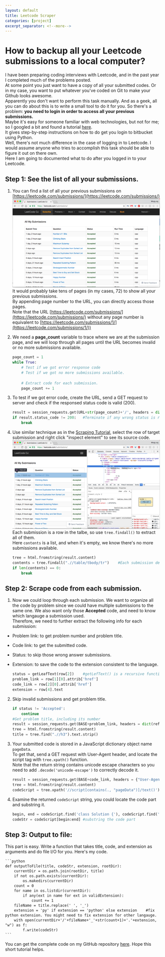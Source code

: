 ```yaml
---
layout: default
title: Leetcode Scraper
categories: [project]
excerpt_separator: <!--more-->
---
```

# How to backup all your Leetcode submissions to a local computer?
I have been preparing coding interviews with Leetcode, and in the past year I completed much of the problems posted.  
At some point you just want to have a copy of all your submitted codes. Or in my case, you want to put whatever you've coded on Git to make your Github looks awesome.  
Apparently you don't want to perform this task manually. And as a geek, all you can do about this is to write a small tool to do it for you.
So there's a problem: **you need to login in order to access all your previous submissions.**  
Maybe it's easy for someone familiar with web technologies, but not for me; so I googled a bit and found a tutorial [here](https://kazuar.github.io/scraping-tutorial/).  
It gives step-by-step instructions on how to do get you login to bitbucket using Python.  
Well, there's not much difference in the case of logging in to Leetcode. I would assume anyone who tries to accomplish this task should be able to figure it out on there own.  
Here I am going to documented what to do after you logged in to your Leetcode.  

## Step 1: See the list of all your submissions.
1. 	You can find a list of all your previous submissions on [https://leetcode.com/submissions/](https://leetcode.com/submissions/)  
![Leetcode Submission Page](/images/Leetcode-Scraper/Leetcode-submission-page.png)
It would probably take tens of pages (in my cases, 72) to show all your previous submissions.  
By appending page number to the URL, you can directly access those pages.   
Note that the URL [https://leetcode.com/submissions/](https://leetcode.com/submissions/) without any page number is equivalent to [https://leetcode.com/submissions/1/](https://leetcode.com/submissions/1/))  
2. 	We need a **page_count** variable to trace where we are at the submission page, and we will loop through all pages until the URL becomes invalid or no more submissions available.  

	```python	
	page_count = 1
	while True:
		# Test if we got error response code
		# Test if we got no more submissions available.
		
		# Extract code for each submission.
		page_count += 1
	```
3. 	To test if we got error code, create the URL, send a GET request to server and check if the responsed status code is valid (200).

	```python
	result = session_requests.get(URL+str(page_count)+'/', headers = dict(referer = URL+str(page_count)+'/'))
	if result.status_code != 200:   #Terminate if any wrong status is returned
		break
	```  
4. 	Use similar technique as in the [Scraping Tutorial](https://kazuar.github.io/scraping-tutorial/), select the row of target submission and right click "inspect element" to see its source code.
![Leetcode Table Source Code](/images/Leetcode-Scraper/Leetcode-Table-SourceCode.png)
Each submission is a row in the talbe, so use `tree.findall()` to extract all of them.  
Here `contents` is a list, and when it's empty, we know there's no more submissions available.  

	```python
	tree = html.fromstring(result.content)
	contents = tree.findall(".//table/tbody/tr")    #Each submission details is shown in a table row
	if len(contents) == 0:
	    break
	```

## Step 2: Scrape code from each submission.  
1. 	Now we could loop through each submission.  We want to organize all the code by problem since we could have multiple submissions to the same one. We also want only those **Accepted** code, and need to know which langauge a submission used.  
Therefore, we need to further extract the following info for each submission:
- Problem link: to get problem number and problem title.
- Code link: to get the submitted code.
- Status: to skip those wrong answer submissions.
- Extension: to save the code to the extension consistent to the language. 
 
	```python
	status = getLeafText(row[2])	#getLefText() is a recursive function that returns the text wrapped by nested tag.
	problem_link = row[1][0].attrib['href']	
	code_link = row[2][0].attrib['href']
	extension = row[4].text
	```  
2. 	Skip invalid submissions and get problem title.  

	```python
	if status != 'Accepted':
	    continue
	#Get problem title, including its number
	result = session_requests.get(BASE+problem_link, headers = dict(referer = BASE+problem_link))
	tree = html.fromstring(result.content)      
	title = tree.find(".//h3").text.strip()
	```  
3. 	Your submitted code is stored in a JavaScript dictionary object name `pageData`.   
To get that, send a GET request with User-Agent header, and locate the script tag with `tree.xpath()` function.  
Note that the return string contains unicode escape characters so you need to add `.decode('unicode-escape')` to correctly decode it.  

	```python
	result = session_requests.get(BASE+code_link, headers = {"User-Agent": "Mozilla/5.0 (Macintosh; Intel Mac OS X 10_11_2) AppleWebKit/537.36 (KHTML, like Gecko) Chrome/48.0.2564.103 Safari/537.36"})
	tree = html.fromstring(result.content)
	codeScript = tree.xpath('//script[contains(., "pageData")]/text()')[0].decode('unicode-escape') #need to handle the uicode escape characters
	```  
4. 	Examine the returned `codeScript` string, you could locate the code part and substring it.

	```python 
	begin, end = codeScript.find('class Solution {'), codeScript.find('\',\n  editCodeUrl: ')   #locate the code part
	codeStr = codeScript[begin:end] #substring the code part
	```

## Step 3: Output to file:
This part is easy. Write a function that takes title, code, and extension as arguments and do file I/O for you. Here's my code. 

	```python
	def outputToFile(title, codeStr, extension, rootDir):
		currentDir = os.path.join(rootDir, title)	
		if not os.path.exists(currentDir):
			os.makedirs(currentDir) 
		count = 0
		for name in os.listdir(currentDir):
			if any(ext in name for ext in validExtension):
				count += 1
		fileName = title.replace(' ', '_')
		extension = 'py' if extension == 'python' else extension    #fix python extension. You might need to fix extension for other langauge.
		with open(currentDir+'/'+fileName+'_'+str(count+1)+'.'+extension, "w") as f:
			f.write(codeStr)
	```
You can get the complete code on my GitHub repository [here](https://github.com/tyge318/LeetcodeToGit). Hope this short tutorial helps.  
<!--more-->

<div
	class="fb-like"
	data-share="true"
	data-width="450"
	data-show-faces="true">
</div>
<div class="fb-comments" data-href="https://tyge318.github.io/{{page.title}}/" data-numposts="10"></div>
